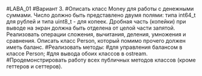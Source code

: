 #LABA_01
#Вариант 3.
#Описать класс Money для работы с денежными суммами. Число должно быть представлено двумя полями: типа int64_t для рублей и типа uint8_t  - для копеек. Дробная часть (копейки) при выводе на экран должна быть отделена от целой части запятой. Реализовать операции сложения, вычитания, деления, умножения и сравнения. Описать класс Person, который помимо прочего должен иметь баланс.
#Реализовать методы:
#для управления балансом в классе Person;
#для вывода обоих классов в ostream.
#Продемонстрировать работу всех публичных методов классов (кроме геттеров и сеттеров).
